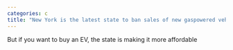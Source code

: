 ```yaml
---
categories: c
title: "New York is the latest state to ban sales of new gaspowered vehicles by 2035"
---
```

But if you want to buy an EV, the state is making it more affordable